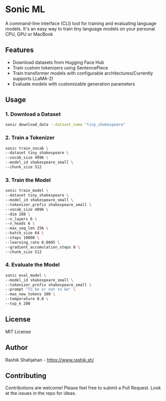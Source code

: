 # Sonic ML

A command-line interface (CLI) tool for training and evaluating language models. It's an easy way to train tiny language models on your personal CPU, GPU or MacBook

## Features

-  Download datasets from Hugging Face Hub
-  Train custom tokenizers using SentencePiece
-  Train transformer models with configurable architectures(Currently supports LLaMA-2)
-  Evaluate models with customizable generation parameters

## Usage

### 1. Download a Dataset

```bash
sonic download_data --dataset_name "tiny_shakespeare"
```

### 2. Train a Tokenizer

```bash
sonic train_vocab \
--dataset tiny_shakespeare \
--vocab_size 4096 \
--model_id shakespeare_small \
--chunk_size 512
```

### 3. Train the Model

```bash
sonic train_model \
--dataset tiny_shakespeare \
--model_id shakespeare_small \
--tokenizer_prefix shakespeare_small \
--vocab_size 4096 \
--dim 288 \
--n_layers 6 \
--n_heads 6 \
--max_seq_len 256 \
--batch_size 64 \
--steps 10000 \
--learning_rate 0.0005 \
--gradient_accumulation_steps 8 \
--chunk_size 512
```

### 4. Evaluate the Model

```bash
sonic eval_model \
--model_id shakespeare_small \
--tokenizer_prefix shakespeare_small \
--prompt "To be or not to be" \
--max_new_tokens 100 \
--temperature 0.8 \
--top_k 200
```

## License

MIT License

## Author

Rashik Shahjahan - https://www.rashik.sh/
## Contributing

Contributions are welcome! Please feel free to submit a Pull Request. Look at the issues in the repo for ideas.


